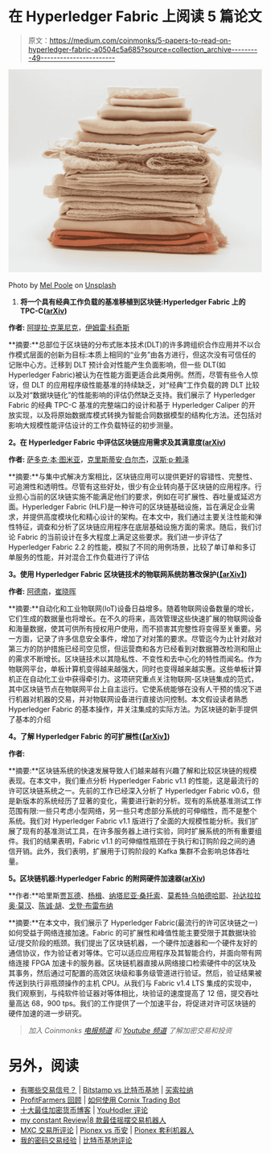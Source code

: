 # 在 Hyperledger Fabric 上阅读 5 篇论文

> 原文：<https://medium.com/coinmonks/5-papers-to-read-on-hyperledger-fabric-a0504c5a685?source=collection_archive---------49----------------------->

![](img/737a34552426522825cc6d3f9a32e8e2.png)

Photo by [Mel Poole](https://unsplash.com/@melpoole?utm_source=unsplash&utm_medium=referral&utm_content=creditCopyText) on [Unsplash](https://unsplash.com/s/photos/fabric?utm_source=unsplash&utm_medium=referral&utm_content=creditCopyText)

1.  **将一个具有经典工作负载的基准移植到区块链:Hyperledger Fabric 上的 TPC-C(**[**arXiv**](https://arxiv.org/pdf/2112.11277.pdf)**)**

**作者:** [阿提拉·克莱尼克](https://arxiv.org/search/?searchtype=author&query=Klenik%2C+A)，[伊姆雷·科奇斯](https://arxiv.org/search/?searchtype=author&query=Kocsis%2C+I)

**摘要:**总部位于区块链的分布式账本技术(DLT)的许多跨组织合作应用并不以合作模式层面的创新为目标:本质上相同的“业务”由各方进行，但这次没有可信任的记账中心方。迁移到 DLT 预计会对性能产生负面影响，但一些 DLT(如 Hyperledger Fabric)被认为在性能方面更适合此类用例。然而，尽管有些令人惊讶，但 DLT 的应用程序级性能基准的持续缺乏，对“经典”工作负载的跨 DLT 比较以及对“数据块链化”的性能影响的评估仍然缺乏支持。我们展示了 Hyperledger Fabric 的经典 TPC-C 基准的完整端口的设计和基于 Hyperledger Caliper 的开放实现，以及将原始数据库模式转换为智能合同数据模型的结构化方法。还包括对影响大规模性能评估设计的工作负载特征的初步测量。

**2。在 Hyperledger Fabric 中评估区块链应用需求及其满意度(**[**arXiv**](https://arxiv.org/pdf/2111.15399.pdf)**)**

**作者:** [萨多克·本·图米亚](https://arxiv.org/search/?searchtype=author&query=Toumia%2C+S+B)，[克里斯蒂安·白尔杰](https://arxiv.org/search/?searchtype=author&query=Berger%2C+C)，[汉斯·p·赖泽](https://arxiv.org/search/?searchtype=author&query=Reiser%2C+H+P)

**摘要:**与集中式解决方案相比，区块链应用可以提供更好的容错性、完整性、可追溯性和透明性。尽管有这些好处，很少有企业转向基于区块链的应用程序。行业担心当前的区块链实施不能满足他们的要求，例如在可扩展性、吞吐量或延迟方面。Hyperledger Fabric (HLF)是一种许可的区块链基础设施，旨在满足企业需求，并提供高度模块化和精心设计的架构。在本文中，我们通过主要关注性能和弹性特征，调查和分析了区块链应用程序在底层基础设施方面的需求。随后，我们讨论 Fabric 的当前设计在多大程度上满足这些要求。我们进一步评估了 Hyperledger Fabric 2.2 的性能，模拟了不同的用例场景，比较了单订单和多订单服务的性能，并对混合工作负载进行了评估

**3。使用 Hyperledger Fabric 区块链技术的物联网系统防篡改保护(**[**【arXiv】**](https://arxiv.org/pdf/2109.07074.pdf)**)**

**作者:** [阿德南](https://arxiv.org/search/?searchtype=author&query=Iftekhar%2C+A)，[崔晓晖](https://arxiv.org/search/?searchtype=author&query=Cui%2C+X)

**摘要:**自动化和工业物联网(IoT)设备日益增多。随着物联网设备数量的增长，它们生成的数据量也将增长。在不久的将来，高效管理这些快速扩展的物联网设备和海量数据，使其可供所有授权用户使用，而不损害其完整性将变得至关重要。另一方面，记录了许多信息安全事件，增加了对对策的要求。尽管迄今为止针对敌对第三方的防护措施已经司空见惯，但运营商和各方已经看到对数据篡改检测和阻止的需求不断增长。区块链技术以其隐私性、不变性和去中心化的特性而闻名。作为物联网平台，单板计算机变得越来越强大，同时也变得越来越实惠。这些单板计算机正在自动化工业中获得牵引力。这项研究重点关注物联网-区块链集成的范式，其中区块链节点在物联网平台上自主运行。它使系统能够在没有人干预的情况下进行机器对机器的交易，并对物联网设备进行直接访问控制。本文假设读者熟悉 Hyperledger Fabric 的基本操作，并关注集成的实际方法。为区块链的新手提供了基本的介绍

**4。了解 Hyperledger Fabric 的可扩展性(**[**【arXiv】**](https://arxiv.org/pdf/2107.09886.pdf)**)**

**作者:**

**摘要:**区块链系统的快速发展导致人们越来越有兴趣了解和比较区块链的规模表现。在本文中，我们重点分析 Hyperledger Fabric v1.1 的性能，这是最流行的许可区块链系统之一。先前的工作已经深入分析了 Hyperledger Fabric v0.6，但是新版本的系统经历了显著的变化，需要进行新的分析。现有的系统基准测试工作范围有限:一些只考虑小型网络，另一些只考虑部分系统的可伸缩性，而不是整个系统。我们对 Hyperledger Fabric v1.1 版进行了全面的大规模性能分析。我们扩展了现有的基准测试工具，在许多服务器上进行实验，同时扩展系统的所有重要组件。我们的结果表明，Fabric v1.1 的可伸缩性瓶颈在于执行和订购阶段之间的通信开销。此外，我们表明，扩展用于订购阶段的 Kafka 集群不会影响总体吞吐量。

**5。区块链机器:Hyperledger Fabric 的附网硬件加速器(**[**arXiv**](https://arxiv.org/pdf/2104.06968.pdf)**)**

**作者:**哈里斯[贾瓦德](https://arxiv.org/search/?searchtype=author&query=Javaid%2C+H)、[杨楫](https://arxiv.org/search/?searchtype=author&query=Yang%2C+J)、[纳塔尼亚·桑托索](https://arxiv.org/search/?searchtype=author&query=Santoso%2C+N)、[莫希特·乌帕德哈耶](https://arxiv.org/search/?searchtype=author&query=Upadhyay%2C+M)、[孙达拉拉奥·莫汉](https://arxiv.org/search/?searchtype=author&query=Mohan%2C+S)、[陈诚·胡](https://arxiv.org/search/?searchtype=author&query=Hu%2C+C)、[戈登·布雷布纳](https://arxiv.org/search/?searchtype=author&query=Brebner%2C+G)

**摘要:**在本文中，我们展示了 Hyperledger Fabric(最流行的许可区块链之一)如何受益于网络连接加速。Fabric 的可扩展性和峰值性能主要受限于其数据块验证/提交阶段的瓶颈。我们提出了区块链机器，一个硬件加速器和一个硬件友好的通信协议，作为验证者对等体。它可以适应应用程序及其智能合约，并面向带有网络连接 FPGA 加速卡的服务器。区块链机器直接从网络接口检索硬件中的区块及其事务，然后通过可配置的高效区块级和事务级管道进行验证。然后，验证结果被传送到执行非瓶颈操作的主机 CPU。从我们与 Fabric v1.4 LTS 集成的实现中，我们观察到，与纯软件验证器对等体相比，块验证的速度提高了 12 倍，提交吞吐量高达 68，900 tps。我们的工作提供了一个加速平台，将促进对许可区块链的硬件加速的进一步研究。

> *加入 Coinmonks* [*电报频道*](https://t.me/coincodecap) *和* [*Youtube 频道*](https://www.youtube.com/c/coinmonks/videos) *了解加密交易和投资*

# 另外，阅读

*   [有哪些交易信号？](https://coincodecap.com/trading-signal) | [Bitstamp vs 比特币基地](https://coincodecap.com/bitstamp-coinbase) | [买索拉纳](https://coincodecap.com/buy-solana)
*   [ProfitFarmers 回顾](https://coincodecap.com/profitfarmers-review) | [如何使用 Cornix Trading Bot](https://coincodecap.com/cornix-trading-bot)
*   [十大最佳加密货币博客](https://coincodecap.com/best-cryptocurrency-blogs) | [YouHodler 评论](https://coincodecap.com/youhodler-review)
*   [my constant Review](https://coincodecap.com/myconstant-review)|[8 款最佳摇摆交易机器人](https://coincodecap.com/best-swing-trading-bots)
*   [MXC 交易所评论](/coinmonks/mxc-exchange-review-3af0ec1cba8c) | [Pionex vs 币安](https://coincodecap.com/pionex-vs-binance) | [Pionex 套利机器人](https://coincodecap.com/pionex-arbitrage-bot)
*   [我的密码交易经验](/coinmonks/my-experience-with-crypto-copy-trading-d6feb2ce3ac5) | [比特币基地评论](/coinmonks/coinbase-review-6ef4e0f56064)